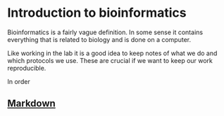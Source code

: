 # Introduction to bioinformatics

Bioinformatics is a fairly vague definition. In some sense it contains
everything that is related to biology and is done on a computer.

Like working in the lab it is a good idea to keep notes of what we do
and which protocols we use. These are crucial if we want to keep our
work reproducible.

In order 

## [Markdown](https://daringfireball.net/projects/markdown/basics)
